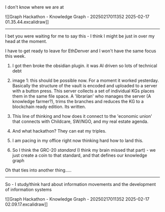 I don't know where we are at

![[Graph Hackathon - Knowledge Graph - 20250217011352 2025-02-17 01.35.44.excalidraw]]

----

I bet you were waiting for me to say this - I think I might be just in over my head at the moment. 

I have to get ready to leave for EthDenver and I won't have the same focus this week. 

1. I got then broke the obsidian plugin. it was AI driven so lots of technical debt
2. image 1: this should be possible now. For a moment it worked yesterday. Basically the structure of the vault is encoded and uploaded to a server with a button press. This server collects a set of individual KGs places them in the same file space. A 'librarian' who manages the server (A knowledge farmer?), trims the branches and reduces the KG to a blockchain ready edition. Its written. 

3. This line of thinking and how does it connect to the 'economic union' that connects with Childcare, SW/NGO, and my real estate agenda.

4. And what hackathon? They can eat my triples. 

5. I am pacing in my office right now thinking hard how to land this. 

6. So I think the GRC-20 _standard_ (I think my brain missed that part) - we just create a coin to that standard, and that defines our knowledge graph 

Oh that ties into another thing.....

-----


So  - I study/think hard about information movements and the development of information systems



![[Graph Hackathon - Knowledge Graph - 20250217011352 2025-02-17 02.09.17.excalidraw]]